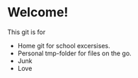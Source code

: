 # Welcome!
This git is for
* Home git for school excersises.
* Personal tmp-folder for files on the go.
* Junk
* Love
